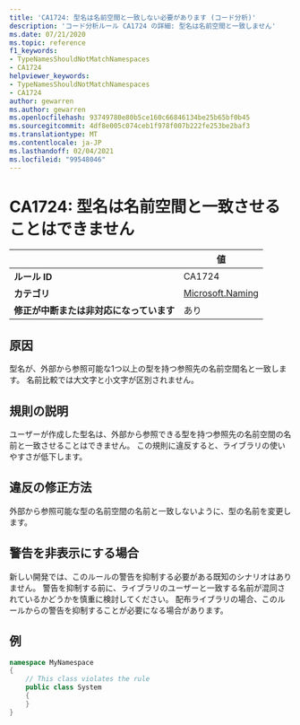 ```yaml
---
title: 'CA1724: 型名は名前空間と一致しない必要があります (コード分析)'
description: 'コード分析ルール CA1724 の詳細: 型名は名前空間と一致しません'
ms.date: 07/21/2020
ms.topic: reference
f1_keywords:
- TypeNamesShouldNotMatchNamespaces
- CA1724
helpviewer_keywords:
- TypeNamesShouldNotMatchNamespaces
- CA1724
author: gewarren
ms.author: gewarren
ms.openlocfilehash: 93749780e80b5ce160c66846134be25b65bf0b45
ms.sourcegitcommit: 4df8e005c074ceb1f978f007b222fe253be2baf3
ms.translationtype: MT
ms.contentlocale: ja-JP
ms.lasthandoff: 02/04/2021
ms.locfileid: "99548046"
---
```

# <a name="ca1724-type-names-should-not-match-namespaces"></a>CA1724: 型名は名前空間と一致させることはできません

| | 値 |
|-|-|
| **ルール ID** |CA1724|
| **カテゴリ** |[Microsoft.Naming](naming-warnings.md)|
| **修正が中断または非対応になっています** |あり|

## <a name="cause"></a>原因

型名が、外部から参照可能な1つ以上の型を持つ参照先の名前空間名と一致します。 名前比較では大文字と小文字が区別されません。

## <a name="rule-description"></a>規則の説明

ユーザーが作成した型名は、外部から参照できる型を持つ参照先の名前空間の名前と一致させることはできません。 この規則に違反すると、ライブラリの使いやすさが低下します。

## <a name="how-to-fix-violations"></a>違反の修正方法

外部から参照可能な型の名前空間の名前と一致しないように、型の名前を変更します。

## <a name="when-to-suppress-warnings"></a>警告を非表示にする場合

新しい開発では、このルールの警告を抑制する必要がある既知のシナリオはありません。 警告を抑制する前に、ライブラリのユーザーと一致する名前が混同されているかどうかを慎重に検討してください。 配布ライブラリの場合、このルールからの警告を抑制することが必要になる場合があります。

## <a name="example"></a>例

```csharp
namespace MyNamespace
{
    // This class violates the rule
    public class System
    {
    }
}
```
